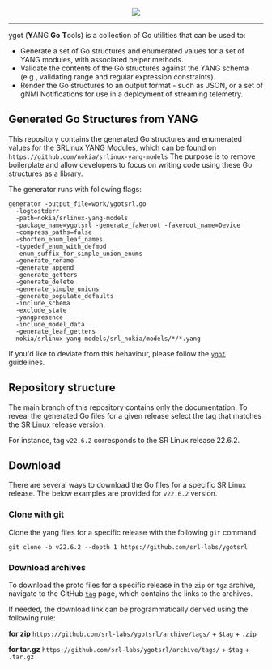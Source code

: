 
<p align=center><a href="https://learn.srlinux.dev"><img src=https://gitlab.com/rdodin/pics/-/wikis/uploads/acd6440377f6e31d261ed1db57220ab1/srl-ygotsrl.svg?sanitize=true/></a></p>

---

ygot (**Y**ANG **Go** **T**ools) is a collection of Go utilities that can be used to:

* Generate a set of Go structures and enumerated values for a set of YANG modules, with associated helper methods.
* Validate the contents of the Go structures against the YANG schema (e.g., validating range and regular expression constraints).
* Render the Go structures to an output format - such as JSON, or a set of gNMI Notifications for use in a deployment of streaming telemetry.

## Generated Go Structures from YANG

This repository contains the generated Go structures and enumerated values for the SRLinux YANG Modules, which can be found on `https://github.com/nokia/srlinux-yang-models`
The purpose is to remove boilerplate and allow developers to focus on writing code using these Go structures as a library.

The generator runs with following flags:

```
generator -output_file=work/ygotsrl.go
  -logtostderr
  -path=nokia/srlinux-yang-models 
  -package_name=ygotsrl -generate_fakeroot -fakeroot_name=Device 
  -compress_paths=false 
  -shorten_enum_leaf_names 
  -typedef_enum_with_defmod 
  -enum_suffix_for_simple_union_enums 
  -generate_rename 
  -generate_append 
  -generate_getters 
  -generate_delete 
  -generate_simple_unions 
  -generate_populate_defaults 
  -include_schema 
  -exclude_state 
  -yangpresence 
  -include_model_data 
  -generate_leaf_getters 
  nokia/srlinux-yang-models/srl_nokia/models/*/*.yang
```

If you'd like to deviate from this behaviour, please follow the [`ygot`](https://github.com/openconfig/ygot) guidelines.

## Repository structure

The main branch of this repository contains only the documentation. To reveal the generated Go files for a given release select the tag that matches the SR Linux release version.

For instance, tag `v22.6.2` corresponds to the SR Linux release 22.6.2.

## Download

There are several ways to download the Go files for a specific SR Linux release. The below examples are provided for `v22.6.2` version.

### Clone with git

Clone the yang files for a specific release with the following `git` command:

```
git clone -b v22.6.2 --depth 1 https://github.com/srl-labs/ygotsrl
```

### Download archives

To download the proto files for a specific release in the `zip` or `tgz` archive, navigate to the GitHub [`tag`](https://github.com/srl-labs/ygotsrl/tags) page, which contains the links to the archives.

If needed, the download link can be programmatically derived using the following rule:

**for zip**
`https://github.com/srl-labs/ygotsrl/archive/tags/` + `$tag` + `.zip`

**for tar.gz**
`https://github.com/srl-labs/ygotsrl/archive/tags/` + `$tag` + `.tar.gz`
